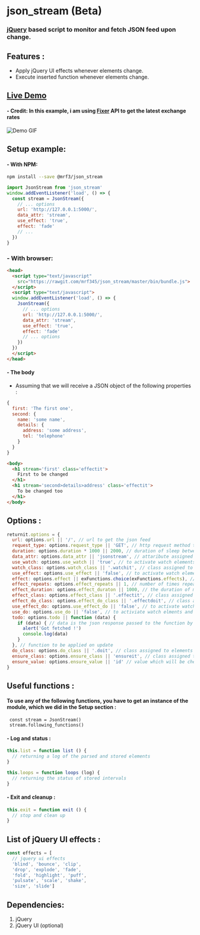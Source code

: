 # json_stream (Beta)
### [jQuery][1cad23e5] based script to monitor and fetch JSON feed upon change.

  [1cad23e5]: https://jquery.com "jQuery website"

## Features :
- Apply jQuery UI effects whenever elements change.
- Execute inserted function whenever elements change.

## [Live Demo][c3246bd6]

  [c3246bd6]: https://audio-sequence.github.io/json_stream.html "Live demo"
#### - Credit: In this example, i am using [Fixer][2a766f21] API to get the latest exchange rates

  [2a766f21]: http://fixer.io "Fixer API website"

![Demo GIF](https://audio-sequence.github.io/json_stream.gif)


## Setup example:
#### - With NPM:
```bash
npm install --save @mrf3/json_stream
```
```javascript
import JsonStream from 'json_stream'
window.addEventListener('load', () => {
  const stream = JsonStream({
    // ... options
    url: 'http://127.0.0.1:5000/',
    data_attr: 'stream',
    use_effect: 'true',
    effect: 'fade'
    // ...
  })  
}
```

### - With browser:
```html
<head>
  <script type="text/javascript"
    src="https://rawgit.com/mrf345/json_stream/master/bin/bundle.js">
  </script>
  <script type="text/javascript">
  window.addEventListener('load', () => {
    JsonStream({
      // ... options
      url: 'http://127.0.0.1:5000/',
      data_attr: 'stream',
      use_effect: 'true',
      effect: 'fade'
      // ... options
    })
  })
  </script>
</head>
```


#### - The body
- Assuming that we will receive a JSON object of the following properties :

```javascript
{
  first: 'The first one',
  second: {
    name: 'some name',
    details: {
      address: 'some address',
      tel: 'telephone'
    }
  }
}
```
```html
<body>
  <h1 stream='first' class='effectit'>
    First to be changed
  </h1>
  <h1 stream='second>details>address' class='effectit'>
    To be changed too
  </h1>
</body>
```

## Options :

```javascript
returnit.options = {
  url: options.url || '/', // url to get the json feed
  request_type: options.request_type || 'GET', // http request method to use in ajax
  duration: options.duration * 1000 || 2000, // duration of sleep between each response check
  data_attr: options.data_attr || 'jsonstream', // attaribute assigned to html elements with json property name
  use_watch: options.use_watch || 'true', // to activate watch elements change and update
  watch_class: options.watch_class || '.watchit', // class assigned to elements wanted to be watched
  use_effect: options.use_effect || 'false', // to activate watch elements change with updates and jquery UI effects
  effect: options.effect || exFunctions.choice(exFunctions.effects), // motion effect to use upon data update. Default is randomly chosen
  effect_repeats: options.effect_repeats || 1, // number of times repeating the motion effect
  effect_duration: options.effect_duraton || 1000, // the duration of motion effect
  effect_class: options.effect_class || '.effectit', // class assigned to elements wanted to be watched with motion effects
  effect_do_class: options.effect_do_class || '.effectdoit', // class assigned to element wanted to be watched with motion effect and todo function executed
  use_effect_do: options.use_effect_do || 'false', // to activate watch elments change with effects and function execution
  use_do: options.use_do || 'false', // to activiate watch elments and update with applying specific function on each update
  todo: options.todo || function (data) {
    if (data) { // data is the json response passed to the function by default
      alert('Got fetched !')
      console.log(data)
    }
  }, // function to be applied on update
  do_class: options.do_class || '.doit', // class assigned to elements wanted to be watched with specific function
  ensure_class: options.ensure_class || 'ensureit', // class assigned to elements which will be ensured to update with other values
  ensure_value: options.ensure_value || 'id' // value which will be checked in the json response to triger update instead of depending on the default content change
}
```

## Useful functions :
#### To use any of the following functions, you have to get an instance of the module, which we did in the Setup section :
` const stream = JsonStream()` </br>
` stream.following_functions()`

#### - Log and status :

```javascript
this.list = function list () {
  // returning a log of the parsed and stored elements
}

this.loops = function loops (log) {
  // returning the status of stored intervals
}

```
#### - Exit and cleanup :

```javascript
this.exit = function exit () {
  // stop and clean up
}
```

## List of jQuery UI effects :

```javascript
const effects = [
  // jquery ui effects
  'blind', 'bounce', 'clip',
  'drop', 'explode', 'fade',
  'fold', 'highlight', 'puff',
  'pulsate', 'scale', 'shake',
  'size', 'slide']
```

## Dependencies:
1. jQuery
2. jQuery UI (optional)
